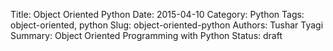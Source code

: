 Title: Object Oriented Python
Date: 2015-04-10
Category: Python
Tags: object-oriented, python
Slug: object-oriented-python
Authors: Tushar Tyagi
Summary: Object Oriented Programming with Python
Status: draft
